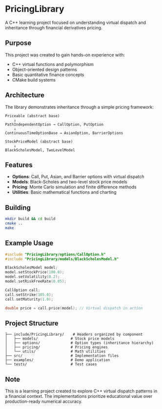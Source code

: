# PricingLibrary

A C++ learning project focused on understanding virtual dispatch and inheritance through financial derivatives pricing.

## Purpose

This project was created to gain hands-on experience with:
- C++ virtual functions and polymorphism
- Object-oriented design patterns
- Basic quantitative finance concepts
- CMake build systems

## Architecture

The library demonstrates inheritance through a simple pricing framework:

```
Priceable (abstract base)
    ↓
PathIndependentOption → CallOption, PutOption
    ↓
ContinuousTimeOptionBase → AsianOption, BarrierOptions

StockPriceModel (abstract base)
    ↓
BlackScholesModel, TwoLevelModel
```

## Features

- **Options**: Call, Put, Asian, and Barrier options with virtual dispatch
- **Models**: Black-Scholes and two-level stock price models
- **Pricing**: Monte Carlo simulation and finite difference methods
- **Utilities**: Basic mathematical functions and charting

## Building

```bash
mkdir build && cd build
cmake ..
make
```

## Example Usage

```cpp
#include "PricingLibrary/options/CallOption.h"
#include "PricingLibrary/models/BlackScholesModel.h"

BlackScholesModel model;
model.setStockPrice(100.0);
model.setVolatility(0.2);
model.setRiskFreeRate(0.05);

CallOption call;
call.setStrike(105.0);
call.setMaturity(1.0);

double price = call.price(model); // Virtual dispatch in action
```

## Project Structure

```
├── include/PricingLibrary/    # Headers organized by component
│   ├── models/               # Stock price models
│   ├── options/              # Option types (inheritance hierarchy)
│   ├── pricing/              # Pricing engines
│   └── utils/                # Math utilities
├── src/                      # Implementation files
├── examples/                 # Demo application
└── tests/                    # Test cases
```

## Note

This is a learning project created to explore C++ virtual dispatch patterns in a financial context. The implementations prioritize educational value over production-ready numerical accuracy.
